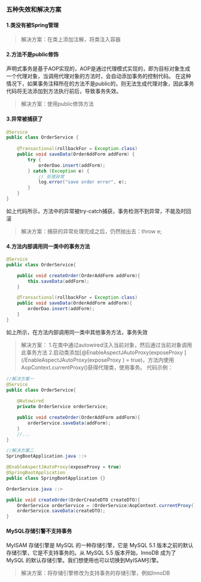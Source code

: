 ### 五种失效和解决方案
#### 1.类没有被Spring管理
> 解决方案：在类上添加注解，将类注入容器

#### 2.方法不是public修饰
声明式事务是基于AOP实现的，AOP是通过代理模式实现的，即为目标对象生成一个代理对象，当调用代理对象的方法时，会自动添加事务的控制代码。
在这种情况下，如果事务注释所在的方法不是public的，则无法生成代理对象，因此事务代码将无法添加到方法执行前后，导致事务失效。
> 解决方案：使用public修饰方法

#### 3.异常被捕获了
```java
@Service
public class OrderService {
    
    @Transactional(rollbackFor = Exception.class)
    public void saveData(OrderAddForm addForm) {
        try {
            orderDao.insert(addForm);
        } catch (Exception e) {
            // 处理异常
            log.error("save order error", e);
        }
    }
}
```
如上代码所示，方法中的异常被try-catch捕获，事务检测不到异常，不能及时回滚
> 解决方案：捕获的异常处理完成之后，仍然抛出去：throw e;

#### 4.方法内部调用同一类中的事务方法
```java
@Service
public class OrderService{

    public void createOrder(OrderAddForm addForm){
        this.saveData(addForm);
    }

    @Transactional(rollbackFor = Exception.class)
    public void saveData(OrderAddForm addForm){
        orderDao.insert(addForm);
    }
}
```
如上所示，在方法内部调用同一类中其他事务方法，事务失效
> 解决方案：
1.在类中通过autowired注入当前对象，然后通过当前对象调用此事务方法
2.启动类添加[@EnableAspectJAutoProxy(exposeProxy ](/EnableAspectJAutoProxy(exposeProxy ) = true)，方法内使用AopContext.currentProxy()获得代理类，使用事务。 
代码示例：

```java
//解决方案一
@Service
public class OrderService{
	
	@Autowired
	private OrderService orderService;

    public void createOrder(OrderAddForm addForm){
        orderService.saveData(addForm);
    }
	//...
}
```
```java
//解决方案二
SpringBootApplication.java ::>

@EnableAspectJAutoProxy(exposeProxy = true)
@SpringBootApplication
public class SpringBootApplication {}

OrderService.java ::>

public void createOrder(OrderCreateDTO createDTO){
    OrderService orderService = (OrderService)AopContext.currentProxy();
    orderService.saveData(createDTO);
}
```
#### MySQL存储引警不支持事务
MyISAM 存储引擎是 MySQL 的一种存储引擎，它是 MySQL 5.1 版本之前的默认存储引擎，它是不支持事务的。从 MySQL 5.5 版本开始，InnoDB 成为了 MySQL 的默认存储引擎。我们想使用也可以切换到MyISAM引擎。
> 解决方案：将存储引擎修改为支持事务的存储引擎，例如InnoDB

